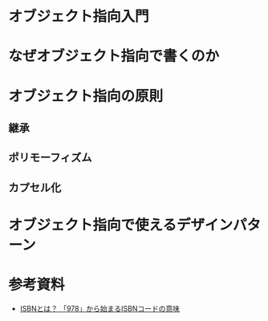# オブジェクト指向入門

# なぜオブジェクト指向で書くのか

# オブジェクト指向の原則

## 継承

## ポリモーフィズム

## カプセル化

# オブジェクト指向で使えるデザインパターン

# 参考資料
- [ISBNとは？ 「978」から始まるISBNコードの意味](http://pro.bookoffonline.co.jp/book-enjoy/books-trivia/20160408-isbn-mean.html)
